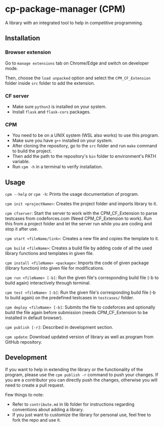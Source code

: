 # cp-package-manager (CPM)
A library with an integrated tool to help in competitive programming.

## Installation

### Browser extension
Go to `manage extensions` tab on Chrome/Edge and switch on developer mode.

Then, choose the `load unpacked` option and select the `CPM_CF_Extension` folder inside `src` folder to add the extension.

### CF server
- Make sure `python3` is installed on your system.
- Install `flask` and `flask-cors` packages.

### CPM
- You need to be on a UNIX system (WSL also works) to use this program.
- Make sure you have `g++` installed on your system.
- After cloning the repository, go to the `src` folder and run `make` command to build the project.
- Then add the path to the repository's `bin` folder to environment's PATH variable. 
- Run `cpm -h` in a terminal to verify installation.

## Usage
`cpm --help` or `cpm -h`: Prints the usage documentation of program.

`cpm init <projectName>`: Creates the project folder and imports library to it.

`cpm cfserver`: Start the server to work with the CPM_CF_Extension to parse testcases from codeforces.com (Need CPM_CF_Extension to work).
Run this from a project folder and let the server run while you are coding and stop it after use.

`cpm start <fileName/link>`: Creates a new file and copies the template to it.

`cpm build <fileName>`: Creates a build file by adding code of all the used library functions and templates in given file.

`cpm install <fileName> <package>`: Imports the code of given package (library function) into given file for modifications.

`cpm run <fileName> [-b]`: Run the given file's corresponding build file (-b to build again) interactively through terminal.

`cpm test <fileName> [-b]`: Run the given file's corresponding build file (-b to build again) on the predefined testcases in `testcases/` folder.

`cpm deploy <fileName> [-b]`: Submits the file to codeforces and optionally build the file again before submission (needs CPM_CF_Extension to be installed in default browser).

`cpm publish [-r]`: Described in development section.

`cpm update`: Download updated version of library as well as program from GitHub repository.

## Development

If you want to help in extending the library or the functionality of the program, please use the `cpm publish -r` command to push your changes.
If you are a contributor you can directly push the changes, otherwise you will need to create a pull request.

Few things to note:
- Refer to `contribute.md` in lib folder for instructions regarding conventions about adding a library.
- If you just want to customize the library for personal use, feel free to fork the repo and use it.